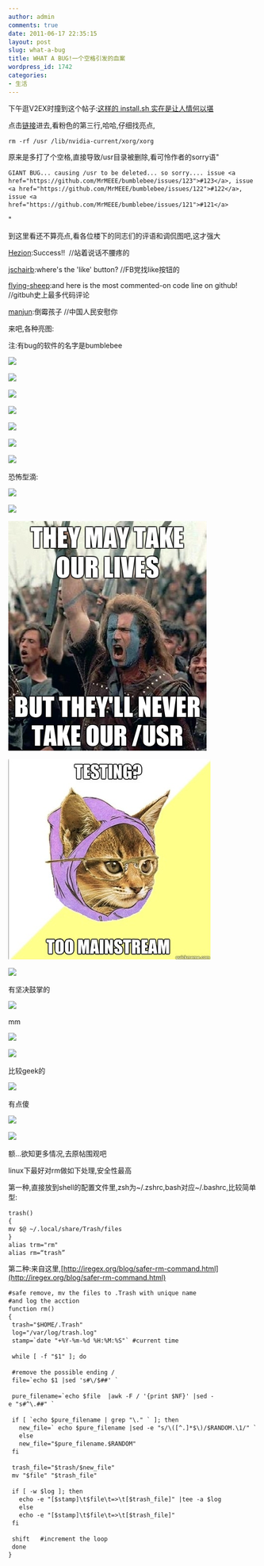 ```yaml
---
author: admin
comments: true
date: 2011-06-17 22:35:15
layout: post
slug: what-a-bug
title: WHAT A BUG!一个空格引发的血案
wordpress_id: 1742
categories:
- 生活
---
```


下午逛V2EX时撞到这个帖子:[这样的 install.sh 实在是让人情何以堪](http://www.v2ex.com/t/14559#reply14)





点击[链接](https://github.com/MrMEEE/bumblebee/commit/a047be85247755cdbe0acce6#diff-1)进去,看粉色的第三行,哈哈,仔细找亮点,




    
    rm -rf /usr /lib/nvidia-current/xorg/xorg





原来是多打了个空格,直接导致/usr目录被删除,看可怜作者的sorry语"




    
    GIANT BUG... causing /usr to be deleted... so sorry.... issue <a href="https://github.com/MrMEEE/bumblebee/issues/123">#123</a>, issue <a href="https://github.com/MrMEEE/bumblebee/issues/122">#122</a>, issue <a href="https://github.com/MrMEEE/bumblebee/issues/121">#121</a>





"





到这里看还不算亮点,看各位楼下的同志们的评语和调侃图吧,这才强大





[Hezion](https://github.com/HezionGreat ):Success!!  //站着说话不腰疼的





[jschairb](https://github.com/jschairb):where's the 'like' button? //FB党找like按钮的





[flying-sheep](https://github.com/flying-sheep):and here is the most commented-on code line on github! //gitbuh史上最多代码评论





[manjun](https://github.com/manjun):倒霉孩子 //中国人民安慰你





来吧,各种亮图:





注:有bug的软件的名字是bumblebee





![](https://a248.e.akamai.net/assets.github.com/img/3abffdf4bce3ca164a1136423b754d09452fc4cc/687474703a2f2f692e696d6775722e636f6d2f44674454572e676966)





![](https://a248.e.akamai.net/assets.github.com/img/c9a396ff30ecff05f185a22201c1fb0cb532754e/687474703a2f2f696d676b6b2e636f6d2f692f707977642e6a7067)





![](https://a248.e.akamai.net/assets.github.com/img/77f20c772e7768c05c2a0c6f60ece1aedfc6d13a/687474703a2f2f7472617669736b726f62657274732e73332e616d617a6f6e6177732e636f6d2f6173736574732f62756d626c656265652e706e67)





![](https://a248.e.akamai.net/assets.github.com/img/58bb0e2ff4031e355738be85c9fc59aea4eef07c/687474703a2f2f692e696d6775722e636f6d2f496d7831422e706e67)





![](https://a248.e.akamai.net/assets.github.com/img/0e621b1a55a9e2963113d16916ca4c2f01bccebc/687474703a2f2f692e6d696e2e75732f69444848362e706e67)





![](https://img.skitch.com/20110616-edgex5fcw6b7drdbjnehph7sei.jpg)





![](https://a248.e.akamai.net/assets.github.com/img/b806b80ee9913ed686aace73d79b1016c090b6ae/687474703a2f2f692e6d696e2e75732f69444235652e706e67)





恐怖型滴:





![](https://a248.e.akamai.net/assets.github.com/img/ee72484fc4b130a382ac710c7af9d672818a7d8c/687474703a2f2f696d6738342e696d616765736861636b2e75732f696d6738342f313938312f726d7266742e6a7067)





![](https://a248.e.akamai.net/assets.github.com/img/e1f00567aac3eeb1354211e883ecf230ed5ad8b2/687474703a2f2f692e696d6775722e636f6d2f5a4d384d762e706e67)





![](https://github.com/rubysolo/.ignore/raw/master/slash_usr.png)





  






![](https://github.com/nlemke/nyan/raw/master/2.jpg)





![](https://a248.e.akamai.net/assets.github.com/img/152187daf4734933ebe10f79dd8925362a1008df/687474703a2f2f696d673639302e696d616765736861636b2e75732f696d673639302f313731382f776879756c656176652e706e67)





有坚决鼓掌的





![](https://a248.e.akamai.net/assets.github.com/img/91cd03317ddf03102a9ab884cf4a77b79dd7eecf/687474703a2f2f6c6170756c656e74612e636f6d2f6c6f6c2f6b616e655f636c617070696e672e676966)





mm





![](https://a248.e.akamai.net/assets.github.com/img/b8fd0821ad3a5f35dcccbeece501e01a26aa69c2/687474703a2f2f696861746576616e732e636f6d2f6c656176655f7573725f616c6f6e652e706e67)





![](https://a248.e.akamai.net/assets.github.com/img/74c0a856f62357d305e1f655f49961276d151c5b/687474703a2f2f692e696d6775722e636f6d2f574b7437662e706e67)





比较geek的





![](https://a248.e.akamai.net/assets.github.com/img/8d4a2ba70a9c1eaec18f01e4a788f27aaf1f5063/687474703a2f2f686162726173746f726167652e6f72672f73746f726167652f63306664356434622f31636233613637362f37373734636632642f64366635353064302e6a7067)





有点傻





![](https://a248.e.akamai.net/assets.github.com/img/bfbb891bc2472e05af1b3324652079d679a91fdd/687474703a2f2f63616368652e6779617a6f2e636f6d2f32303435343137303365326431326666373833393032623038346133653634322e706e67)





![](https://a248.e.akamai.net/assets.github.com/img/d892f09ac75eade63052c60c8ffc5f7048c1f905/687474703a2f2f646c2e64726f70626f782e636f6d2f752f31313634393639322f71622e6a7067)





  






额...欲知更多情况,去原帖围观吧





  






linux下最好对rm做如下处理,安全性最高





第一种,直接放到shell的配置文件里,zsh为~/.zshrc,bash对应~/.bashrc,比较简单型:




    
    trash()
    {
    mv $@ ~/.local/share/Trash/files
    }
    alias trm="rm"
    alias rm=“trash”





第二种:来自这里,[http://iregex.org/blog/safer-rm-command.html](http://iregex.org/blog/safer-rm-command.html)




    
    #safe remove, mv the files to .Trash with unique name
    #and log the acction
    function rm()
    {
     trash="$HOME/.Trash"
     log="/var/log/trash.log"
     stamp=`date "+%Y-%m-%d %H:%M:%S"` #current time
    
     while [ -f "$1" ]; do
    
     #remove the possible ending /
     file=`echo $1 |sed 's#\/$##' `
    
     pure_filename=`echo $file  |awk -F / '{print $NF}' |sed -e "s#^\.##" `
    
     if [ `echo $pure_filename | grep "\." ` ]; then
       new_file=` echo $pure_filename |sed -e "s/\([^.]*$\)/$RANDOM.\1/" `
       else
       new_file="$pure_filename.$RANDOM"
     fi
    
     trash_file="$trash/$new_file"
     mv "$file" "$trash_file"
    
     if [ -w $log ]; then
       echo -e "[$stamp]\t$file\t=>\t[$trash_file]" |tee -a $log
       else
       echo -e "[$stamp]\t$file\t=>\t[$trash_file]"
     fi
    
     shift   #increment the loop
     done
    }





  

